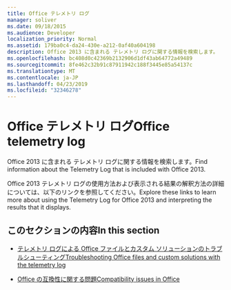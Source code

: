 ```yaml
---
title: Office テレメトリ ログ
manager: soliver
ms.date: 09/18/2015
ms.audience: Developer
localization_priority: Normal
ms.assetid: 179ba0c4-da24-430e-a212-0af40a604198
description: Office 2013 に含まれる テレメトリ ログに関する情報を検索します。
ms.openlocfilehash: bc408d0c42369b2132906d1df43ab64772a49489
ms.sourcegitcommit: 8fe462c32b91c87911942c188f3445e85a54137c
ms.translationtype: MT
ms.contentlocale: ja-JP
ms.lasthandoff: 04/23/2019
ms.locfileid: "32346278"
---
```

# <a name="office-telemetry-log"></a><span data-ttu-id="7626c-103">Office テレメトリ ログ</span><span class="sxs-lookup"><span data-stu-id="7626c-103">Office telemetry log</span></span>

<span data-ttu-id="7626c-104">Office 2013 に含まれる テレメトリ ログに関する情報を検索します。</span><span class="sxs-lookup"><span data-stu-id="7626c-104">Find information about the Telemetry Log that is included with Office 2013.</span></span>
  
<span data-ttu-id="7626c-105">Office 2013 テレメトリ ログの使用方法および表示される結果の解釈方法の詳細については、以下のリンクを参照してください。</span><span class="sxs-lookup"><span data-stu-id="7626c-105">Explore these links to learn more about using the Telemetry Log for Office 2013 and interpreting the results that it displays.</span></span>
  
## <a name="in-this-section"></a><span data-ttu-id="7626c-106">このセクションの内容</span><span class="sxs-lookup"><span data-stu-id="7626c-106">In this section</span></span>

- [<span data-ttu-id="7626c-107">テレメトリ ログによる Office ファイルとカスタム ソリューションのトラブルシューティング</span><span class="sxs-lookup"><span data-stu-id="7626c-107">Troubleshooting Office files and custom solutions with the telemetry log</span></span>](troubleshooting-office-files-and-custom-solutions-with-the-telemetry-log.md)
    
- [<span data-ttu-id="7626c-108">Office の互換性に関する問題</span><span class="sxs-lookup"><span data-stu-id="7626c-108">Compatibility issues in Office</span></span>](compatibility-issues-in-office.md)
    

